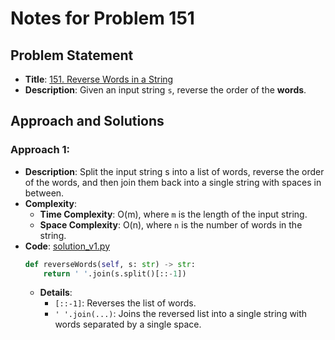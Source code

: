 # Notes for Problem 151

## Problem Statement
- **Title**: [151. Reverse Words in a String](https://leetcode.com/problems/reverse-words-in-a-string/description/)
- **Description**: Given an input string `s`, reverse the order of the **words**.

## Approach and Solutions

### Approach 1:
- **Description**: Split the input string s into a list of words, reverse the order of the words, and then join them back into a single string with spaces in between.
- **Complexity**:
    - **Time Complexity**: O(m), where `m` is the length of the input string.
    - **Space Complexity**: O(n), where `n` is the number of words in the string.
- **Code**: [solution_v1.py](solution_v1.py)
    ```python
    def reverseWords(self, s: str) -> str:
        return ' '.join(s.split()[::-1])
    ```
    - **Details**:
        - `[::-1]`: Reverses the list of words.
        - `' '.join(...)`: Joins the reversed list into a single string with words separated by a single space.
        